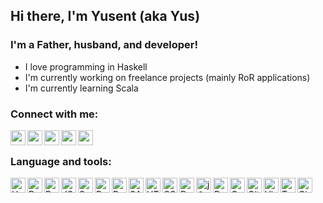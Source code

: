 ## Hi there, I'm Yusent (aka Yus)

### I'm a Father, husband, and developer!
- I love programming in Haskell
- I'm currently working on freelance projects (mainly RoR applications)
- I'm currently learning Scala

### Connect with me:
[<img align="left" alt="yusent | Protonmail" width="24px" src="https://cdn.jsdelivr.net/npm/simple-icons@v3/icons/protonmail.svg" />](mailto:yusent@protonmail.com)
[<img align="left" alt="yusent | LinkedIn" width="24px" src="https://cdn.jsdelivr.net/npm/simple-icons@v3/icons/linkedin.svg" />](https://www.linkedin.com/in/yusent)
[<img align="left" alt="yusent | Hackerrank" width="24px" src="https://cdn.jsdelivr.net/npm/simple-icons@v3/icons/hackerrank.svg" />](https://www.hackerrank.com/yusent)
[<img align="left" alt="yusent | Twitter" width="24px" src="https://cdn.jsdelivr.net/npm/simple-icons@v3/icons/twitter.svg" />](https://twitter.com/yusent12)
[<img align="left" alt="yusent | Facebook" width="24px" src="https://cdn.jsdelivr.net/npm/simple-icons@v3/icons/facebook.svg" />](https://www.facebook.com/yusent)

<br />

### Language and tools:
<img align="left" alt="Haskell language" width="24px" src="https://cdn.jsdelivr.net/npm/simple-icons@v3/icons/haskell.svg" />
<img align="left" alt="Ruby language" width="24px" src="https://cdn.jsdelivr.net/npm/simple-icons@v3/icons/ruby.svg" />
<img align="left" alt="Python language" width="24px" src="https://cdn.jsdelivr.net/npm/simple-icons@v3/icons/python.svg" />
<img align="left" alt="JS language" width="24px" src="https://cdn.jsdelivr.net/npm/simple-icons@v3/icons/javascript.svg" />
<img align="left" alt="Scala language" width="24px" src="https://cdn.jsdelivr.net/npm/simple-icons@v3/icons/scala.svg" />
<img align="left" alt="Ruby on Rails framework" width="24px" src="https://cdn.jsdelivr.net/npm/simple-icons@v3/icons/rubyonrails.svg" />
<img align="left" alt="React library" width="24px" src="https://cdn.jsdelivr.net/npm/simple-icons@v3/icons/react.svg" />
<img align="left" alt="SASS preprocessor" width="24px" src="https://cdn.jsdelivr.net/npm/simple-icons@v3/icons/sass.svg" />
<img align="left" alt="HTML" width="24px" src="https://cdn.jsdelivr.net/npm/simple-icons@v3/icons/html5.svg" />
<img align="left" alt="CSS" width="24px" src="https://cdn.jsdelivr.net/npm/simple-icons@v3/icons/css3.svg" />
<img align="left" alt="Bootstrap CSS framework" width="24px" src="https://cdn.jsdelivr.net/npm/simple-icons@v3/icons/bootstrap.svg" />
<img align="left" alt="jQuery" width="24px" src="https://cdn.jsdelivr.net/npm/simple-icons@v3/icons/jquery.svg" />
<img align="left" alt="PostgreSQL DB" width="24px" src="https://cdn.jsdelivr.net/npm/simple-icons@v3/icons/postgresql.svg" />
<img align="left" alt="GNU Bash" width="24px" src="https://cdn.jsdelivr.net/npm/simple-icons@v3/icons/gnubash.svg" />
<img align="left" alt="Git" width="24px" src="https://cdn.jsdelivr.net/npm/simple-icons@v3/icons/git.svg" />
<img align="left" alt="Vim" width="24px" src="https://cdn.jsdelivr.net/npm/simple-icons@v3/icons/vim.svg" />
<img align="left" alt="Travis CI" width="24px" src="https://cdn.jsdelivr.net/npm/simple-icons@v3/icons/travisci.svg" />
<img align="left" alt="Circle CI" width="24px" src="https://cdn.jsdelivr.net/npm/simple-icons@v3/icons/circleci.svg" />
